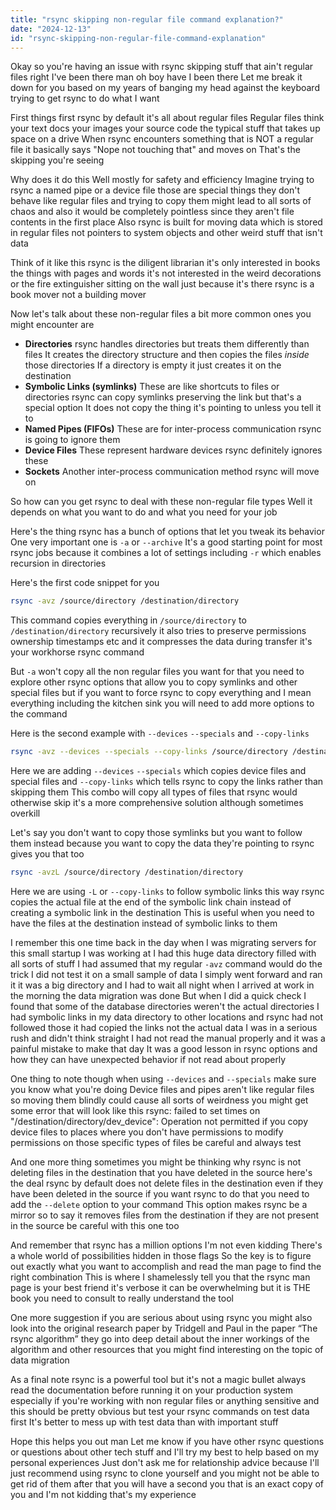 ```yaml
---
title: "rsync skipping non-regular file command explanation?"
date: "2024-12-13"
id: "rsync-skipping-non-regular-file-command-explanation"
---
```


Okay so you're having an issue with rsync skipping stuff that ain't regular files right I've been there man oh boy have I been there Let me break it down for you based on my years of banging my head against the keyboard trying to get rsync to do what I want

First things first rsync by default it's all about regular files Regular files think your text docs your images your source code the typical stuff that takes up space on a drive When rsync encounters something that is NOT a regular file it basically says "Nope not touching that" and moves on That's the skipping you're seeing

Why does it do this Well mostly for safety and efficiency Imagine trying to rsync a named pipe or a device file those are special things they don't behave like regular files and trying to copy them might lead to all sorts of chaos and also it would be completely pointless since they aren't file contents in the first place Also rsync is built for moving data which is stored in regular files not pointers to system objects and other weird stuff that isn't data

Think of it like this rsync is the diligent librarian it's only interested in books the things with pages and words it's not interested in the weird decorations or the fire extinguisher sitting on the wall just because it's there rsync is a book mover not a building mover

Now let's talk about these non-regular files a bit more common ones you might encounter are

*   **Directories** rsync handles directories but treats them differently than files It creates the directory structure and then copies the files *inside* those directories If a directory is empty it just creates it on the destination
*   **Symbolic Links (symlinks)** These are like shortcuts to files or directories rsync can copy symlinks preserving the link but that's a special option It does not copy the thing it's pointing to unless you tell it to
*   **Named Pipes (FIFOs)** These are for inter-process communication rsync is going to ignore them
*   **Device Files** These represent hardware devices rsync definitely ignores these
*   **Sockets** Another inter-process communication method rsync will move on

So how can you get rsync to deal with these non-regular file types Well it depends on what you want to do and what you need for your job

Here's the thing rsync has a bunch of options that let you tweak its behavior One very important one is `-a` or `--archive` It's a good starting point for most rsync jobs because it combines a lot of settings including `-r` which enables recursion in directories

Here's the first code snippet for you

```bash
rsync -avz /source/directory /destination/directory
```

This command copies everything in `/source/directory` to `/destination/directory` recursively it also tries to preserve permissions ownership timestamps etc and it compresses the data during transfer it's your workhorse rsync command

But `-a` won't copy all the non regular files you want for that you need to explore other rsync options that allow you to copy symlinks and other special files but if you want to force rsync to copy everything and I mean everything including the kitchen sink you will need to add more options to the command

Here is the second example with `--devices` `--specials` and `--copy-links`

```bash
rsync -avz --devices --specials --copy-links /source/directory /destination/directory
```

Here we are adding `--devices` `--specials` which copies device files and special files and `--copy-links` which tells rsync to copy the links rather than skipping them This combo will copy all types of files that rsync would otherwise skip it's a more comprehensive solution although sometimes overkill

Let's say you don't want to copy those symlinks but you want to follow them instead because you want to copy the data they're pointing to rsync gives you that too

```bash
rsync -avzL /source/directory /destination/directory
```

Here we are using `-L` or `--copy-links` to follow symbolic links this way rsync copies the actual file at the end of the symbolic link chain instead of creating a symbolic link in the destination This is useful when you need to have the files at the destination instead of symbolic links to them

I remember this one time back in the day when I was migrating servers for this small startup I was working at I had this huge data directory filled with all sorts of stuff I had assumed that my regular `-avz` command would do the trick I did not test it on a small sample of data I simply went forward and ran it it was a big directory and I had to wait all night when I arrived at work in the morning the data migration was done But when I did a quick check I found that some of the database directories weren't the actual directories I had symbolic links in my data directory to other locations and rsync had not followed those it had copied the links not the actual data I was in a serious rush and didn't think straight I had not read the manual properly and it was a painful mistake to make that day It was a good lesson in rsync options and how they can have unexpected behavior if not read about properly

One thing to note though when using `--devices` and `--specials` make sure you know what you're doing Device files and pipes aren't like regular files so moving them blindly could cause all sorts of weirdness you might get some error that will look like this rsync: failed to set times on "/destination/directory/dev_device": Operation not permitted if you copy device files to places where you don't have permissions to modify permissions on those specific types of files be careful and always test

And one more thing sometimes you might be thinking why rsync is not deleting files in the destination that you have deleted in the source here's the deal rsync by default does not delete files in the destination even if they have been deleted in the source if you want rsync to do that you need to add the `--delete` option to your command This option makes rsync be a mirror so to say it removes files from the destination if they are not present in the source be careful with this one too

And remember that rsync has a million options I'm not even kidding There's a whole world of possibilities hidden in those flags So the key is to figure out exactly what you want to accomplish and read the man page to find the right combination This is where I shamelessly tell you that the rsync man page is your best friend it's verbose it can be overwhelming but it is THE book you need to consult to really understand the tool

One more suggestion if you are serious about using rsync you might also look into the original research paper by Tridgell and Paul in the paper “The rsync algorithm” they go into deep detail about the inner workings of the algorithm and other resources that you might find interesting on the topic of data migration

As a final note rsync is a powerful tool but it's not a magic bullet always read the documentation before running it on your production system especially if you're working with non regular files or anything sensitive and this should be pretty obvious but test your rsync commands on test data first It's better to mess up with test data than with important stuff

Hope this helps you out man Let me know if you have other rsync questions or questions about other tech stuff and I'll try my best to help based on my personal experiences Just don't ask me for relationship advice because I'll just recommend using rsync to clone yourself and you might not be able to get rid of them after that you will have a second you that is an exact copy of you and I'm not kidding that's my experience
